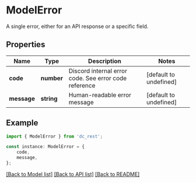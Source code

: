 # ModelError

A single error, either for an API response or a specific field.

## Properties

Name | Type | Description | Notes
------------ | ------------- | ------------- | -------------
**code** | **number** | Discord internal error code. See error code reference | [default to undefined]
**message** | **string** | Human-readable error message | [default to undefined]

## Example

```typescript
import { ModelError } from 'dc_rest';

const instance: ModelError = {
    code,
    message,
};
```

[[Back to Model list]](../README.md#documentation-for-models) [[Back to API list]](../README.md#documentation-for-api-endpoints) [[Back to README]](../README.md)
